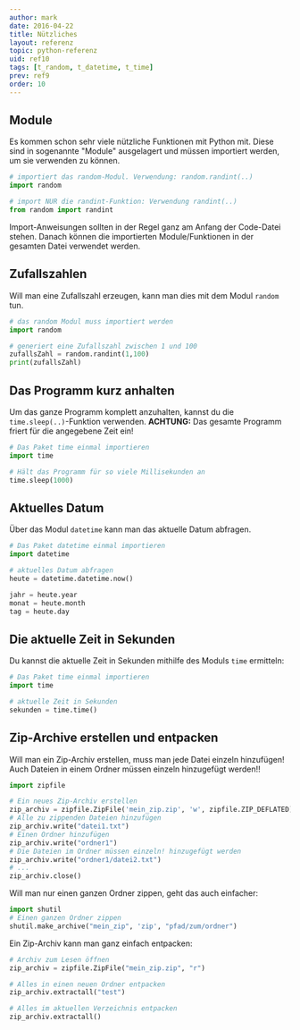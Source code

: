 ```yaml
---
author: mark
date: 2016-04-22
title: Nützliches
layout: referenz
topic: python-referenz
uid: ref10
tags: [t_random, t_datetime, t_time]
prev: ref9
order: 10
---
```



## Module

Es kommen schon sehr viele nützliche Funktionen mit Python mit. Diese sind in sogenannte "Module" ausgelagert und müssen importiert werden, um sie verwenden zu können.

```python
# importiert das random-Modul. Verwendung: random.randint(..)
import random 

# import NUR die randint-Funktion: Verwendung randint(..)
from random import randint 
```

Import-Anweisungen sollten in der Regel ganz am Anfang der Code-Datei stehen. Danach können die importierten Module/Funktionen in der gesamten Datei verwendet werden.

## Zufallszahlen

Will man eine Zufallszahl erzeugen, kann man dies mit dem Modul `random` tun.

```python
# das random Modul muss importiert werden
import random

# generiert eine Zufallszahl zwischen 1 und 100
zufallsZahl = random.randint(1,100)
print(zufallsZahl)
```

## Das Programm kurz anhalten

Um das ganze Programm komplett anzuhalten, kannst du die `time.sleep(..)`-Funktion verwenden.
**ACHTUNG:** Das gesamte Programm friert für die angegebene Zeit ein!

```python
# Das Paket time einmal importieren
import time

# Hält das Programm für so viele Millisekunden an
time.sleep(1000)
```

## Aktuelles Datum

Über das Modul `datetime` kann man das aktuelle Datum abfragen.

```python
# Das Paket datetime einmal importieren
import datetime

# aktuelles Datum abfragen
heute = datetime.datetime.now()

jahr = heute.year
monat = heute.month
tag = heute.day
```  

## Die aktuelle Zeit in Sekunden

Du kannst die aktuelle Zeit in Sekunden mithilfe des Moduls `time` ermitteln:

```python
# Das Paket time einmal importieren
import time

# aktuelle Zeit in Sekunden
sekunden = time.time()
```

## Zip-Archive erstellen und entpacken

Will man ein Zip-Archiv erstellen, muss man jede Datei einzeln hinzufügen!
Auch Dateien in einem Ordner müssen einzeln hinzugefügt werden!!

```python
import zipfile

# Ein neues Zip-Archiv erstellen
zip_archiv = zipfile.ZipFile('mein_zip.zip', 'w', zipfile.ZIP_DEFLATED)
# Alle zu zippenden Dateien hinzufügen
zip_archiv.write("datei1.txt")
# Einen Ordner hinzufügen
zip_archiv.write("ordner1")
# Die Dateien im Ordner müssen einzeln! hinzugefügt werden
zip_archiv.write("ordner1/datei2.txt")
# ...
zip_archiv.close()
```

Will man nur einen ganzen Ordner zippen, geht das auch einfacher:

```python
import shutil
# Einen ganzen Ordner zippen
shutil.make_archive("mein_zip", 'zip', "pfad/zum/ordner")
```

Ein Zip-Archiv kann man ganz einfach entpacken:

```python
# Archiv zum Lesen öffnen
zip_archiv = zipfile.ZipFile("mein_zip.zip", "r")

# Alles in einen neuen Ordner entpacken
zip_archiv.extractall("test")

# Alles im aktuellen Verzeichnis entpacken
zip_archiv.extractall()
```